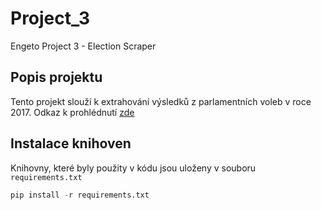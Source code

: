 # Project_3
Engeto Project 3 - Election Scraper

## Popis projektu

Tento projekt slouží k extrahování výsledků z parlamentních voleb v roce 2017. Odkaz k prohlédnutí [zde](https://www.volby.cz/pls/ps2017nss/ps3?xjazyk=CZ)

## Instalace knihoven

Knihovny, které byly použity v kódu jsou uloženy v souboru `requirements.txt`
``` python
pip install -r requirements.txt 
```
